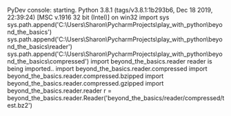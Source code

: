 PyDev console: starting.
Python 3.8.1 (tags/v3.8.1:1b293b6, Dec 18 2019, 22:39:24) [MSC v.1916 32 bit (Intel)] on win32
import sys
sys.path.append('C:\\Users\\Sharon\\PycharmProjects\\play_with_python\\beyond_the_basics')
sys.path.append('C:\\Users\\Sharon\\PycharmProjects\\play_with_python\\beyond_the_basics\\reader')
sys.path.append('C:\\Users\\Sharon\\PycharmProjects\\play_with_python\\beyond_the_basics\\compressed')
import beyond_the_basics.reader
reader is being imported..
import beyond_the_basics.reader.compressed
import beyond_the_basics.reader.compressed.bzipped
import beyond_the_basics.reader.compressed.gzipped
import beyond_the_basics.reader.reader
r = beyond_the_basics.reader.Reader('beyond_the_basics/reader/compressed/test.bz2')

